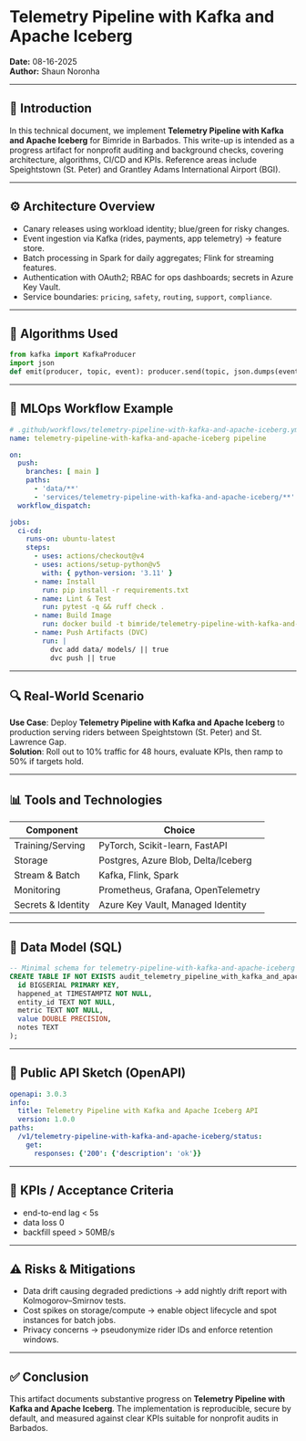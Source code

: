 # Telemetry Pipeline with Kafka and Apache Iceberg

**Date:** 08-16-2025  
**Author:** Shaun Noronha

---

## 🚀 Introduction

In this technical document, we implement **Telemetry Pipeline with Kafka and Apache Iceberg** for Bimride in Barbados.
This write-up is intended as a progress artifact for nonprofit auditing and background checks,
covering architecture, algorithms, CI/CD and KPIs. Reference areas include Speightstown (St. Peter) and Grantley Adams International Airport (BGI).

---

## ⚙️ Architecture Overview

- Canary releases using workload identity; blue/green for risky changes.
- Event ingestion via Kafka (rides, payments, app telemetry) → feature store.
- Batch processing in Spark for daily aggregates; Flink for streaming features.
- Authentication with OAuth2; RBAC for ops dashboards; secrets in Azure Key Vault.
- Service boundaries: `pricing`, `safety`, `routing`, `support`, `compliance`.

---

## 🧠 Algorithms Used

```python
from kafka import KafkaProducer
import json
def emit(producer, topic, event): producer.send(topic, json.dumps(event).encode())
```

---

## 🔁 MLOps Workflow Example

```yaml
# .github/workflows/telemetry-pipeline-with-kafka-and-apache-iceberg.yml
name: telemetry-pipeline-with-kafka-and-apache-iceberg pipeline

on:
  push:
    branches: [ main ]
    paths:
      - 'data/**'
      - 'services/telemetry-pipeline-with-kafka-and-apache-iceberg/**'
  workflow_dispatch:

jobs:
  ci-cd:
    runs-on: ubuntu-latest
    steps:
      - uses: actions/checkout@v4
      - uses: actions/setup-python@v5
        with: { python-version: '3.11' }
      - name: Install
        run: pip install -r requirements.txt
      - name: Lint & Test
        run: pytest -q && ruff check .
      - name: Build Image
        run: docker build -t bimride/telemetry-pipeline-with-kafka-and-apache-iceberg:$GITHUB_SHA services/telemetry-pipeline-with-kafka-and-apache-iceberg
      - name: Push Artifacts (DVC)
        run: |
          dvc add data/ models/ || true
          dvc push || true
```

---

## 🔍 Real-World Scenario

**Use Case**: Deploy **Telemetry Pipeline with Kafka and Apache Iceberg** to production serving riders between Speightstown (St. Peter) and St. Lawrence Gap.  
**Solution**: Roll out to 10% traffic for 48 hours, evaluate KPIs, then ramp to 50% if targets hold.

---

## 📊 Tools and Technologies

| Component                | Choice                                      |
|-------------------------|----------------------------------------------|
| Training/Serving        | PyTorch, Scikit-learn, FastAPI               |
| Storage                 | Postgres, Azure Blob, Delta/Iceberg          |
| Stream & Batch          | Kafka, Flink, Spark                          |
| Monitoring              | Prometheus, Grafana, OpenTelemetry           |
| Secrets & Identity      | Azure Key Vault, Managed Identity            |

---

## 📐 Data Model (SQL)

```sql
-- Minimal schema for telemetry-pipeline-with-kafka-and-apache-iceberg
CREATE TABLE IF NOT EXISTS audit_telemetry_pipeline_with_kafka_and_apache_iceberg (
  id BIGSERIAL PRIMARY KEY,
  happened_at TIMESTAMPTZ NOT NULL,
  entity_id TEXT NOT NULL,
  metric TEXT NOT NULL,
  value DOUBLE PRECISION,
  notes TEXT
);
```

---

## 🔌 Public API Sketch (OpenAPI)

```yaml
openapi: 3.0.3
info:
  title: Telemetry Pipeline with Kafka and Apache Iceberg API
  version: 1.0.0
paths:
  /v1/telemetry-pipeline-with-kafka-and-apache-iceberg/status:
    get:
      responses: {'200': {'description': 'ok'}}
```

---

## 🎯 KPIs / Acceptance Criteria

- end-to-end lag < 5s
- data loss 0
- backfill speed > 50MB/s

---

## ⚠️ Risks & Mitigations

- Data drift causing degraded predictions → add nightly drift report with Kolmogorov–Smirnov tests.  
- Cost spikes on storage/compute → enable object lifecycle and spot instances for batch jobs.  
- Privacy concerns → pseudonymize rider IDs and enforce retention windows.

---

## ✅ Conclusion

This artifact documents substantive progress on **Telemetry Pipeline with Kafka and Apache Iceberg**. The implementation is reproducible,
secure by default, and measured against clear KPIs suitable for nonprofit audits in Barbados.
